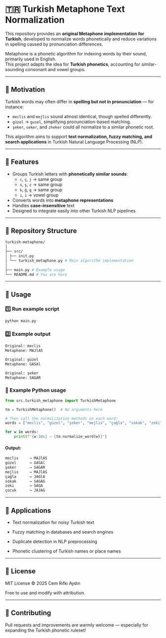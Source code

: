 # 🇹🇷 Turkish Metaphone Text Normalization

This repository provides an **original Metaphone implementation for Turkish**, developed to normalize words phonetically and reduce variations in spelling caused by pronunciation differences.

Metaphone is a phonetic algorithm for indexing words by their sound, primarily used in English.  
This project adapts the idea for **Turkish phonetics**, accounting for similar-sounding consonant and vowel groups.

---

## 🧠 Motivation

Turkish words may often differ in **spelling but not in pronunciation** — for instance:
- `meclis` and `mejlis` sound almost identical, though spelled differently.  
- `güzel` → `gusel`, simplifying pronunciation-based matching.
- `şeker`, `seker`, and `zheker` could all normalize to a similar phonetic root.

This algorithm aims to support **text normalization, fuzzy matching, and search applications** in Turkish Natural Language Processing (NLP).

---

## 🧩 Features

- Groups Turkish letters with **phonetically similar sounds**:
  - `c`, `ç`, `j` → same group
  - `s`, `ş`, `z` → same group
  - `k`, `ğ`, `g` → same group
  - `ı`, `i` → vowel group
- Converts words into **metaphone representations**
- Handles **case-insensitive** text
- Designed to integrate easily into other Turkish NLP pipelines

---

## 📁 Repository Structure

```bash
turkish-metaphone/
│
├── src/
│ ├── init.py
│ └── turkish_metaphone.py # Main algorithm implementation
│
├── main.py # Example usage
└── README.md # You are here
```

---

## 🚀 Usage

### 1️⃣ Run example script

```bash
python main.py
```

### 2️⃣ Example output

```bash
Original: meclis
Metaphone: MAJlAS

Original: güzel
Metaphone: GASAl

Original: şeker
Metaphone: SAGAR
```

### 🔧 Example Python usage

```python
from src.turkish_metaphone import TurkishMetaphone

tm = TurkishMetaphone()  # No arguments here

# Then call the normalization methods on each word:
words = ["meclis", "güzel", "şeker", "mejlis", "çağla", "sokak", "zeki", "çocuk"]

for w in words:
    print(f"{w:10s} → {tm.normalize_word(w)}")
```

#### Output:

```bash
meclis     → MAJlAS
güzel      → GASAl
şeker      → SAGAR
mejlis     → MAJlAS
çağla      → JAGlA
sokak      → SAGAG
zeki       → SAGA
çocuk      → JAJAG
```

---

## 🧪 Applications

- Text normalization for noisy Turkish text

- Fuzzy matching in databases and search engines

- Duplicate detection in NLP preprocessing

- Phonetic clustering of Turkish names or place names

---

## 📜 License

MIT License © 2025 Cem Rıfkı Aydın

Free to use and modify with attribution.

---

## 🌟 Contributing

Pull requests and improvements are warmly welcome —
especially for expanding the Turkish phonetic ruleset!
